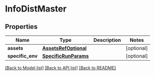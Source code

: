 # InfoDistMaster

## Properties
Name | Type | Description | Notes
------------ | ------------- | ------------- | -------------
**assets** | [**AssetsRefOptional**](AssetsRefOptional.md) |  | [optional] 
**specific_env** | [**SpecificRunParams**](SpecificRunParams.md) |  | [optional] 

[[Back to Model list]](../README.md#documentation-for-models) [[Back to API list]](../README.md#documentation-for-api-endpoints) [[Back to README]](../README.md)

